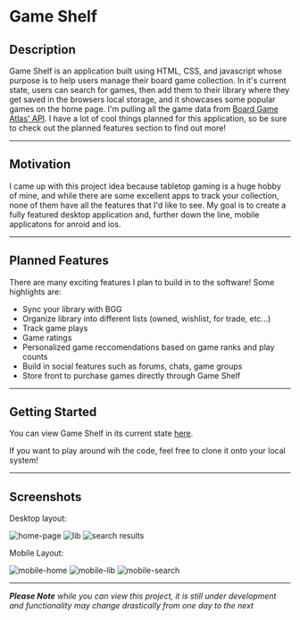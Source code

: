 # Game Shelf


## Description
Game Shelf is an application built using HTML, CSS, and javascript whose purpose is to help users manage their board game collection.
In it's current state, users can search for games, then add them to their library where they get saved in the browsers local storage, and it showcases some popular games on the home page.
I'm pulling all the game data from [Board Game Atlas' API](https://www.boardgameatlas.com/api/docs "BGA API docs").
I have a lot of cool things planned for this application, so be sure to check out the planned features section to find out more!

---
## Motivation
I came up with this project idea because tabletop gaming is a huge hobby of mine, and while there are some excellent apps to track your collection, none of them have all the features that I'd like to see. My goal is to create a fully featured desktop application and, further down the line, mobile applicatons for anroid and ios. 

---
## Planned Features
There are many exciting features I plan to build in to the software!
Some highlights are:

* Sync your library with BGG
* Organize library into different lists (owned, wishlist, for trade, etc...)
* Track game plays
* Game ratings
* Personalized game reccomendations based on game ranks and play counts
* Build in social features such as forums, chats, game groups
* Store front to purchase games directly through Game Shelf

---
## Getting Started
You can view Game Shelf in its current state [here](https://mwhancock.github.io/game-shelf "Game Shelf").

If you want to play around wih the code, feel free to clone it onto your local system!

---
## Screenshots

Desktop layout:

![home-page](https://github.com/mwhancock/game-shelf/assets/97315149/ee700d98-e713-48fa-84f4-1a026a836107)
![lib](https://github.com/mwhancock/game-shelf/assets/97315149/326855e0-de11-4659-99b3-0f8f445b6803)
![search results](https://github.com/mwhancock/game-shelf/assets/97315149/9768ca18-0c31-41de-81d1-03a979e4676d)


Mobile Layout:

![mobile-home](https://github.com/mwhancock/game-shelf/assets/97315149/26f4f822-7d12-469b-8949-179532686cd1)
![mobile-lib](https://github.com/mwhancock/game-shelf/assets/97315149/44cbe621-fad1-4bbc-a20a-934ce453284e)
![mobile-search](https://github.com/mwhancock/game-shelf/assets/97315149/cf97ead3-5d6e-4ae7-b2ca-aad67a015e51)

---
**_Please Note_** _while you can view this project, it is still under development and functionality may change drastically from one day to the next_



